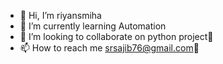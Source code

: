 - 👋 Hi, I’m riyansmiha
- 🌱 I’m currently learning Automation
- 💞️ I’m looking to collaborate on python project🤝
- 📫 How to reach me srsajib76@gmail.com💌

<!---
riyansmiha/riyansmiha is a ✨ special ✨ repository because its `README.md` (this file) appears on your GitHub profile.
You can click the Preview link to take a look at your changes.
--->
